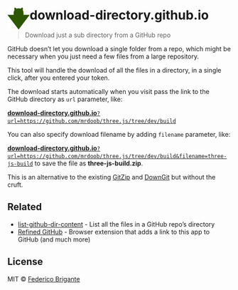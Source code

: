 # download-directory.github.io <img src="logo.svg" width="50" height="50" align="left">

> Download just a sub directory from a GitHub repo

GitHub doesn’t let you download a single folder from a repo, which might be necessary when you just need a few files from a large repository.

This tool will handle the download of all the files in a directory, in a single click, after you entered your token.

The download starts automatically when you visit pass the link to the GitHub directory as `url` parameter, like:

[**download-directory.github.io**`?url=https://github.com/mrdoob/three.js/tree/dev/build`](https://download-directory.github.io/?url=https://github.com/mrdoob/three.js/tree/dev/build)

You can also specify download filename by adding `filename` parameter, like:

[**download-directory.github.io**`?url=https://github.com/mrdoob/three.js/tree/dev/build&filename=three-js-build`](https://download-directory.github.io/?url=https://github.com/mrdoob/three.js/tree/dev/build&filename=three-js-build) to save the file as **three-js-build.zip**.

This is an alternative to the existing [GitZip](https://kinolien.github.io/gitzip/) and [DownGit](https://minhaskamal.github.io/DownGit/) but without the cruft.

## Related

- [list-github-dir-content](https://github.com/fregante/list-github-dir-content) - List all the files in a GitHub repo’s directory
- [Refined GitHub](https://github.com/refined-github/refined-github) - Browser extension that adds a link to this app to GitHub (and much more)

## License

MIT © [Federico Brigante](http://twitter.com/bfred_it)
